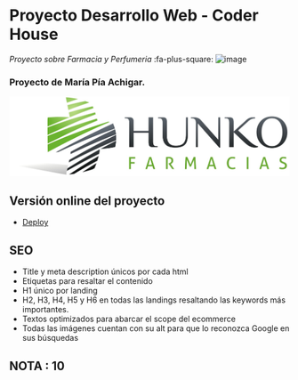 # Proyecto Desarrollo Web - Coder House

_Proyecto sobre Farmacia y Perfumeria_   :fa-plus-square: ![image](https://user-images.githubusercontent.com/76546697/134269611-0e68de3f-c3fa-437f-8268-c859e2dfc46d.png)


### Proyecto de María Pía Achigar.

![Print del sitio](/multimedia/HunkoLogo.jpg?raw=true)

## Versión online del proyecto

* [Deploy](https://piaachigar.github.io/Pia-ProyectoFarmacia/)

## SEO

* Title y meta description únicos por cada html
* Etiquetas para resaltar el contenido
* H1 único por landing
* H2, H3, H4, H5 y H6 en todas las landings resaltando las keywords más importantes.
* Textos optimizados para abarcar el scope del ecommerce
* Todas las imágenes cuentan con su alt para que lo reconozca Google en sus búsquedas



## NOTA : 10
